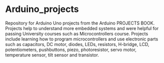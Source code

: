 # Arduino_projects
Repository for Arduino Uno projects from the Arduino PROJECTS BOOK.
Projects help to understand more embedded systems and were helpful for passing University courses such as Microcontrollers course.
Projects include learning how to program microcontrollers and use electronic parts such as capacitors, DC motor, diodes, LEDs,
resistors, H-bridge, LCD, potentiometers, pushbuttons, piezo, photoresistor, servo motor, temperature sensor, tilt sensor and transistor.

